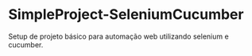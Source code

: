 # SimpleProject-SeleniumCucumber
Setup de projeto básico para automação web utilizando selenium e cucumber.

